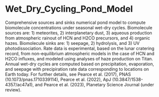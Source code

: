# Wet_Dry_Cycling_Pond_Model
Comprehensive sources and sinks numerical pond model to compute biomolecule concentrations under seasonal wet-dry cycles. Biomolecule sources are: 1) meteorites, 2) interplanetary dust, 3) aqueous production from atmospheric rainout of HCN and H2CO precursors, and 4) organic hazes. Biomolecule sinks are: 1) seepage, 2) hydrolysis, and 3) UV photodissociation. Rate data is experimental, based on the lunar cratering record, from non-equilibrium atmospheric models in the case of HCN and H2CO influxes, and modeled using analyses of haze production on Titan. Annual wet-dry cycles are computed based on precipitation, evaporation, and seepage with precipiration rate data corresponding to locations on Earth today. For further details, see Pearce et al. (2017), PNAS (10.1073/pnas.1710339114), Pearce et al. (2022), ApJ (10.3847/1538-4357/ac47a1), and Pearce et al. (2023), Planetary Science Journal (under review).
